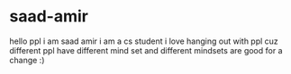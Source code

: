# saad-amir
hello ppl
i am saad amir
i am a cs student
i love hanging out with ppl
cuz different ppl have different mind set
and different mindsets are good for a change :)

